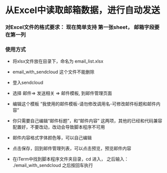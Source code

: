 # 从Excel中读取邮箱数据，进行自动发送

### 对Excel文件的格式要求： 现在简单支持 第一张sheet， 邮箱字段要在第一列

### 使用方式

- 将xlsx文件放在目录下，命名为 email_list.xlsx
- email_with_sendcloud 这个文件不能删除
- 登入sendcloud
- 选择 邮件=> 发送相关 => 邮件模板, 到邮件管理页面
- 编辑这个模板 “我使用的邮件模板-请勿修改调用名-可修改邮件标题和邮件内容”
- 你只需要自己编辑“邮件标题”，和“邮件内容” 这两项，其他的已经和代码兼容配置好，不要改动，改动会导致脚本程序不可用
- 邮件内容格式字体颜色等，可以自己编辑
- 点击保存，回到邮件管理列表，可以点击预览，预览邮件内容

- 在iTerm中找到脚本程序文件夹目录，cd 进入， 之后输入： ./email_with_sendcloud   之后按回车执行

